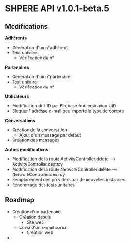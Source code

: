 # SHPERE API v1.0.1-beta.5

## Modifications

**Adhérents**

- Génération d'un n°adhérent
- Test unitaire
  - Vérification du n°

**Partenaires**

- Génération d'un n°partenaire
- Test unitaire
  - Vérification du n°

**Utilisateurs**

- Modification de l'ID par Firebase Authentication UID
- Bloquer 1 adresse e-mail peu importe le type de compte

**Conversations**

- Création de la conversation
  - Ajout d'un message par défaut
- Création des messages

**Autres modifications**

- Modification de la route ActivityController.delete --> ActivityController.destroy
- Modification de la route NetworkController.delete --> NetworkController.destroy
- Remplacement des providers par de nouvelles instances
- Renommage des tests unitaires

## Roadmap

- Création d'un partenaire
  - Création depuis
    - Site web
  - Envoi d'un e-mail après
    - Création web
- 
